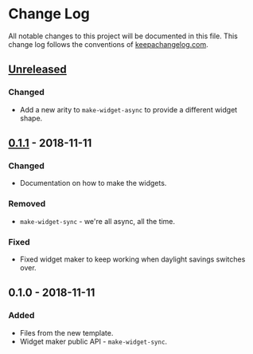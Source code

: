 # Change Log
All notable changes to this project will be documented in this file. This change log follows the conventions of [keepachangelog.com](http://keepachangelog.com/).

## [Unreleased]
### Changed
- Add a new arity to `make-widget-async` to provide a different widget shape.

## [0.1.1] - 2018-11-11
### Changed
- Documentation on how to make the widgets.

### Removed
- `make-widget-sync` - we're all async, all the time.

### Fixed
- Fixed widget maker to keep working when daylight savings switches over.

## 0.1.0 - 2018-11-11
### Added
- Files from the new template.
- Widget maker public API - `make-widget-sync`.

[Unreleased]: https://github.com/your-name/lattes-xml/compare/0.1.1...HEAD
[0.1.1]: https://github.com/your-name/lattes-xml/compare/0.1.0...0.1.1
